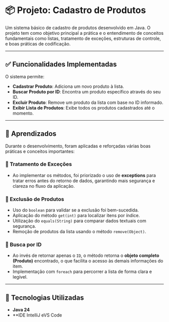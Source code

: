 # 📦 Projeto: Cadastro de Produtos

Um sistema básico de cadastro de produtos desenvolvido em Java. O projeto tem como objetivo principal a prática e o entendimento de conceitos fundamentais como listas, tratamento de exceções, estruturas de controle, e boas práticas de codificação.

---

## ✅ Funcionalidades Implementadas

O sistema permite:

- **Cadastrar Produto**: Adiciona um novo produto à lista.
- **Buscar Produto por ID**: Encontra um produto específico através do seu ID.
- **Excluir Produto**: Remove um produto da lista com base no ID informado.
- **Exibir Lista de Produtos**: Exibe todos os produtos cadastrados até o momento.

---

## 🧠 Aprendizados

Durante o desenvolvimento, foram aplicadas e reforçadas várias boas práticas e conceitos importantes:

### 📌 Tratamento de Exceções
- Ao implementar os métodos, foi priorizado o uso de **exceptions** para tratar erros antes do retorno de dados, garantindo mais segurança e clareza no fluxo da aplicação.

### 📌 Exclusão de Produtos
- Uso do `boolean` para validar se a exclusão foi bem-sucedida.
- Aplicação do método `get(int)` para localizar itens por índice.
- Utilização do `equals(String)` para comparar dados textuais com segurança.
- Remoção de produtos da lista usando o método `remove(Object)`.

### 📌 Busca por ID
- Ao invés de retornar apenas o `ID`, o método retorna o **objeto completo (Produto)** encontrado, o que facilita o acesso às demais informações do item.
- Implementação com `foreach` para percorrer a lista de forma clara e legível.

---

## 🚀 Tecnologias Utilizadas

- **Java 24**
- **IDE IntelliJ eVS Code 


